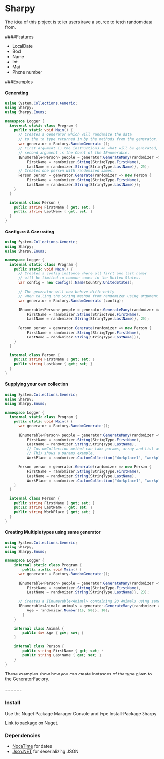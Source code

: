 # Sharpy

The idea of this project is to let users have a source to fetch random data from.

####Features

* LocalDate
* Bool
* Name
* Int
* Mail
* Phone number

###Examples
#### Generating
```C#
using System.Collections.Generic;
using Sharpy;
using Sharpy.Enums;

namespace Logger {
  internal static class Program {
    public static void Main() {
      // Creates a Generator which will randomize the data 
      // to the to type returned in by the methods from the generator.
      var generator = Factory.RandomGenerator();
      // First argument is the instructions on what will be generated, 
      // second argument is the Count of the IEnumerable.
      IEnumerable<Person> people = generator.GenerateMany(randomizer => new Person {
          FirstName = randomizer.String(StringType.FirstName),
          LastName = randomizer.String(StringType.LastName)}, 20);
      // Creates one person with randomized names.
      Person person = generator.Generate(randomizer => new Person {
          FirstName = randomizer.String(StringType.FirstName),
          LastName = randomizer.String(StringType.LastName)});
    }
  }

  internal class Person {
    public string FirstName { get; set; }
    public string LastName { get; set; }
  }
}
```
#### Configure & Generating
```C#
using System.Collections.Generic;
using Sharpy;
using Sharpy.Enums;

namespace Logger {
  internal static class Program {
    public static void Main() {
      // Creates a config instance where all first and last names
      // will be limited to common names in the United States.
      var config = new Config().Name(Country.UnitedStates);
      
      // The generator will now behave differently 
      // when calling the String method from randomizer using argument for last and first names.
      var generator = Factory.RandomGenerator(config);
      
      IEnumerable<Person> people = generator.GenerateMany(randomizer => new Person {
          FirstName = randomizer.String(StringType.FirstName),
          LastName = randomizer.String(StringType.LastName)}, 20);
          
      Person person = generator.Generate(randomizer => new Person {
          FirstName = randomizer.String(StringType.FirstName),
          LastName = randomizer.String(StringType.LastName)});
    }
  }

  internal class Person {
    public string FirstName { get; set; }
    public string LastName { get; set; }
  }
}
```
#### Supplying your own collection
```C#
using System.Collections.Generic;
using Sharpy;
using Sharpy.Enums;

namespace Logger {
  internal static class Program {
    public static void Main() {
      var generator = Factory.RandomGenerator();
   
      IEnumerable<Person> people = generator.GenerateMany(randomizer => new Person {
          FirstName = randomizer.String(StringType.FirstName),
          LastName = randomizer.String(StringType.LastName),
          // CustomCollection method can take params, array and list as argument.
          // This shows a params example.
          WorkPlace = randomizer.CustomCollection("Workplace1", "workplace2")}, 20);
          
      Person person = generator.Generate(randomizer => new Person {
          FirstName = randomizer.String(StringType.FirstName),
          LastName = randomizer.String(StringType.LastName),
          WorkPlace = randomizer.CustomCollection("Workplace1", "workplace2")});
    }
  }

  internal class Person {
    public string FirstName { get; set; }
    public string LastName { get; set; }
    public string WorkPlace { get; set; }
  }
}
```
#### Creating Multiple types using same generator
```C#
using System.Collections.Generic;
using Sharpy;
using Sharpy.Enums;

namespace Logger {
    internal static class Program {
        public static void Main() {
      var generator = Factory.RandomGenerator();   
      
      IEnumerable<Person> people = generator.GenerateMany(randomizer => new Person {
          FirstName = randomizer.String(StringType.FirstName),
          LastName = randomizer.String(StringType.LastName)}, 20);
          
      // Creates a IEnumerable<Animal> containing 20 Animals using same generator.
      IEnumerable<Animal> animals = generator.GenerateMany(randomizer => new Animal {
          Age = randomizer.Number(10, 50)}, 20);
        }
    }

    internal class Animal {
        public int Age { get; set; }
    }

    internal class Person {
        public string FirstName { get; set; }
        public string LastName { get; set; }
    }
}
```
These examples show how you can create instances of the type given to the GeneratorFactory.
####

======
### Install
Use the Nuget Package Manager Console and type Install-Package Sharpy

[Link](https://www.nuget.org/packages/Sharpy/) to package on Nuget.
### Dependencies:

* [NodaTime](https://github.com/nodatime/nodatime) for dates
* [Json.NET](https://github.com/JamesNK/Newtonsoft.Json) for deserializing JSON
